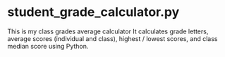 # student_grade_calculator.py

This is my class grades average calculator
It calculates grade letters, average scores (individual and class), highest / lowest scores, and class median score using Python.
